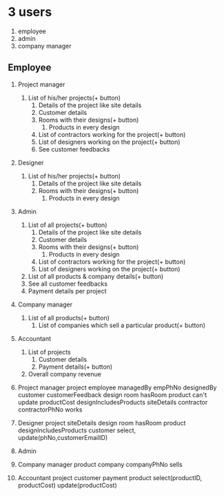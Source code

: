# 3 users
1. employee
2. admin
3. company manager

## Employee
1. Project manager
	1. List of his/her projects(+ button)
		1. Details of the project like site details
		2. Customer details
		3. Rooms with their designs(+ button)
			1. Products in every design
		5. List of contractors working for the project(+ button)
		6. List of designers working on the project(+ button)
		7. See customer feedbacks

2. Designer
	1. List of his/her projects(+ button)
		1. Details of the project like site details 
		2. Rooms with their designs(+ button)
			1. Products in every design

3. Admin
	1. List of all projects(+ button)
		1. Details of the project like site details
		2. Customer details
		3. Rooms with their designs(+ button)
			1. Products in every design
		5. List of contractors working for the project(+ button)
		6. List of designers working on the project(+ button)
	2. List of all products & company details(+ button)
	3. See all customer feedbacks
	4. Payment details per project

4. Company manager
	1. List of all products(+ button)
		1. List of companies which sell a particular product(+ button)

5. Accountant
	1. List of projects
		1. Customer details
		2. Payment details(+ button)
	2. Overall company revenue








1. Project manager
	project
	employee
	managedBy
	empPhNo
	designedBy
	customer
	customerFeedback
	design
	room
	hasRoom
	product
		can't update productCost
	designIncludesProducts
	siteDetails
	contractor
	contractorPhNo
	works

2. Designer
	project
	siteDetails
	design
	room
	hasRoom
	product
	designIncludesProducts
	customer
		select, update(phNo,customerEmailID)

3. Admin

4. Company manager
	product
	company
	companyPhNo
	sells

5. Accountant
	project
	customer
	payment
	product
		select(productID, productCost) update(productCost)